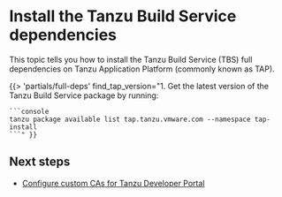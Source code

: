 # Install the Tanzu Build Service dependencies

This topic tells you how to install the Tanzu Build Service (TBS) full dependencies
on Tanzu Application Platform (commonly known as TAP).

<!-- The below partial is in the docs-tap/partials directory -->

{{> 'partials/full-deps' find_tap_version="1. Get the latest version of the Tanzu Build Service package by running:

    ```console
    tanzu package available list tap.tanzu.vmware.com --namespace tap-install
    ```" }}

## <a id='next-steps'></a>Next steps

- [Configure custom CAs for Tanzu Developer Portal](tap-gui-non-standard-certs-offline.hbs.md)
